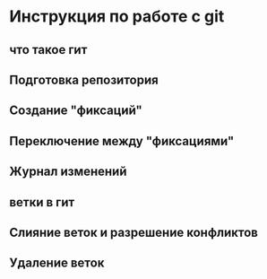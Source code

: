 # Инструкция по работе с git

## что такое гит

## Подготовка репозитория

## Создание "фиксаций"

## Переключение между "фиксациями"

## Журнал изменений 

## ветки в гит

## Слияние веток и разрешение конфликтов

## Удаление веток
